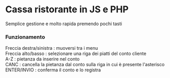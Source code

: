# Cassa ristorante in JS e PHP #
Semplice gestione e molto rapida premendo pochi tasti

### Funzionamento ###
Freccia destra/sinistra : muoversi tra i menu  
Freccia alto/basso : selezionare una riga dei piatti del conto cliente  
A-Z : pietanza da inserire nel conto  
CANC : cancella la pietanza dal conto sulla riga in cui è presente l'asterisco  
ENTER/INVIO : conferma il conto e lo registra
